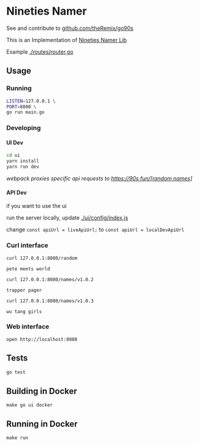 # Nineties Namer

See and contribute to  [github.com/theRemix/go90s](https://github.com/theRemix/go90s)

This is an Implementation of [Nineties Namer Lib](https://github.com/theRemix/go90s)

Example [./routes/router.go](./routes/router.go)

## Usage

### Running
```sh
LISTEN=127.0.0.1 \
PORT=8000 \
go run main.go
```

### Developing

#### UI Dev
```sh
cd ui
yarn install
yarn run dev
```
_webpack proxies specific api requests to https://90s.fun/[random,names]_

#### API Dev

if you want to use the ui

run the server locally, update [./ui/config/index.js](./ui/config/index.js)

change `const apiUrl = liveApiUrl;` to `const apiUrl = localDevApiUrl`

### Curl interface

`curl 127.0.0.1:8080/random`
```
pete meets world
```

`curl 127.0.0.1:8080/names/v1.0.2`
```
trapper pager
```

`curl 127.0.0.1:8080/names/v1.0.3`
```
wu tang girls
```

### Web interface

`open http://localhost:8080`


## Tests

```sh
go test
```

## Building in Docker

```
make go ui docker
```

## Running in Docker

```
make run
```

